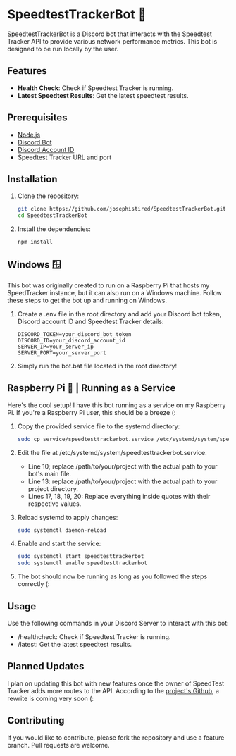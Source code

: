 # SpeedtestTrackerBot 🚄

SpeedtestTrackerBot is a Discord bot that interacts with the Speedtest Tracker API to provide various network performance metrics. This bot is designed to be run locally by the user.

## Features

- **Health Check**: Check if Speedtest Tracker is running.
- **Latest Speedtest Results**: Get the latest speedtest results.

## Prerequisites

- [Node.js](https://nodejs.org/)
- [Discord Bot](https://discord.com/developers/applications)
- [Discord Account ID](https://support.discord.com/hc/en-us/articles/206346498-Where-can-I-find-my-User-Server-Message-ID#h_01HRSTXPS5H5D7JBY2QKKPVKNA)
- Speedtest Tracker URL and port

## Installation

1. Clone the repository:

   ```sh
   git clone https://github.com/josephistired/SpeedtestTrackerBot.git
   cd SpeedtestTrackerBot

2. Install the dependencies:

   ```sh
   npm install

## Windows 🪟
  
This bot was originally created to run on a Raspberry Pi that hosts my SpeedTracker instance, but it can also run on a Windows machine. Follow these steps to get the bot up and running on Windows.

1. Create a .env file in the root directory and add your Discord bot token, Discord account ID and Speedtest Tracker details:

   ```env
   DISCORD_TOKEN=your_discord_bot_token
   DISCORD_ID=your_discord_account_id
   SERVER_IP=your_server_ip
   SERVER_PORT=your_server_port

2. Simply run the bot.bat file located in the root directory!

## Raspberry Pi 🐧 | Running as a Service

Here's the cool setup! I have this bot running as a service on my Raspberry Pi. If you're a Raspberry Pi user, this should be a breeze (:

1. Copy the provided service file to the systemd directory:

   ```sh
   sudo cp service/speedtesttrackerbot.service /etc/systemd/system/speedtesttrackerbot.service

2. Edit the file at /etc/systemd/system/speedtesttrackerbot.service. 

   - Line 10; replace /path/to/your/project with the actual path to your bot's main file.
   - Line 13: replace /path/to/your/project with the actual path to your project directory.
   - Lines 17, 18, 19, 20: Replace everything inside quotes with their respective values.

3. Reload systemd to apply changes:

   ```sh
   sudo systemctl daemon-reload

4. Enable and start the service:

   ```sh
   sudo systemctl start speedtesttrackerbot
   sudo systemctl enable speedtesttrackerbot

5. The bot should now be running as long as you followed the steps correctly (:

## Usage 

Use the following commands in your Discord Server to interact with this bot:

- /healthcheck: Check if Speedtest Tracker is running.
- /latest: Get the latest speedtest results.

## Planned Updates

I plan on updating this bot with new features once the owner of SpeedTest Tracker adds more routes to the API. According to the [project's Github](https://github.com/alexjustesen/speedtest-tracker), a rewrite is coming very soon (:

## Contributing
If you would like to contribute, please fork the repository and use a feature branch. Pull requests are welcome.
